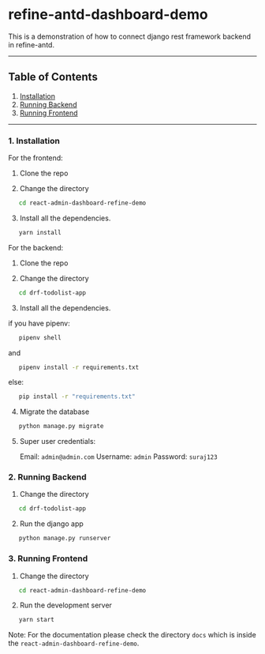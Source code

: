 # refine-antd-dashboard-demo

This is a demonstration of how to connect django rest framework backend in refine-antd.

---

## Table of Contents

1. [Installation](#1-installation)
2. [Running Backend](#2-running-backend)
3. [Running Frontend](#3-running-frontend)

---

### 1. Installation

For the frontend:

1. Clone the repo

2. Change the directory

```bash
   cd react-admin-dashboard-refine-demo
```

3. Install all the dependencies.

```bash
   yarn install
```

For the backend:

1. Clone the repo

2. Change the directory

```bash
   cd drf-todolist-app
```

3. Install all the dependencies.

if you have pipenv:

```bash
   pipenv shell
```

and

```bash
   pipenv install -r requirements.txt
```

else:

```bash
   pip install -r "requirements.txt"
```

4. Migrate the database

```bash
   python manage.py migrate
```

5. Super user credentials:

   Email: `admin@admin.com`
   Username: `admin`
   Password: `suraj123`

### 2. Running Backend

1. Change the directory

```bash
   cd drf-todolist-app
```

2. Run the django app

```bash
   python manage.py runserver
```

### 3. Running Frontend

1. Change the directory

```bash
   cd react-admin-dashboard-refine-demo
```

2. Run the development server

```bash
   yarn start
```

Note: For the documentation please check the directory `docs` which is inside the `react-admin-dashboard-refine-demo`.
